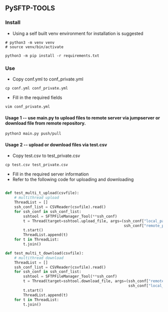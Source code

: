 ## PySFTP-TOOLS
### Install
- Using a self built venv environment for installation is suggested
```shell
# python3 -m venv venv
# source venv/bin/activate

python3 -m pip install -r requirements.txt
```

### Use
- Copy conf.yml to conf_private.yml
```shell
cp conf.yml conf_private.yml
```
- Fill in the required fields
```
vim conf_private.yml
```
#### Usage 1 -- use main.py to upload files to remote server via jumpserver or download file from remote repository.
```shell
python3 main.py push/pull
```


#### Usage 2 -- upload or download files via test.csv
- Copy test.csv to test_private.csv
```shell
cp test.csv test_private.csv
```
- Fill in the required server information
- Refer to the following code for uploading and downloading
```python

def test_multi_t_upload(csvfile):
    # multithread upload
    ThreadList = []
    ssh_conf_list = CSVReader(csvfile).read()
    for ssh_conf in ssh_conf_list:
        sshtool = SFTPFileManager_Tool(**ssh_conf)
        t = Thread(target=sshtool.upload_file, args=(ssh_conf["local_path"],
                                                     ssh_conf["remote_path"]))
        t.start()
        ThreadList.append(t)
    for t in ThreadList:
        t.join()

def test_multi_t_download(csvfile):
    # multithread download
    ThreadList = []
    ssh_conf_list = CSVReader(csvfile).read()
    for ssh_conf in ssh_conf_list:
        sshtool = SFTPFileManager_Tool(**ssh_conf)
        t = Thread(target=sshtool.download_file, args=(ssh_conf["remote_path"],
                                                       ssh_conf["local_path"]))
        t.start()
        ThreadList.append(t)
    for t in ThreadList:
        t.join()
```
